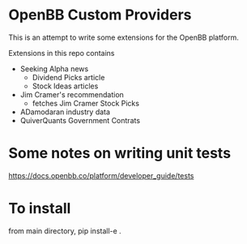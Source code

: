 # OpenBB Custom Providers

This is an attempt to write some extensions for the OpenBB platform.

Extensions in this repo contains
- Seeking Alpha news
  - Dividend Picks article
  - Stock Ideas articles
- Jim Cramer's recommendation
  - fetches Jim Cramer Stock Picks
- ADamodaran industry data
- QuiverQuants Government Contrats

# Some notes on writing unit tests
https://docs.openbb.co/platform/developer_guide/tests 

# To install
from main directory, pip install-e .